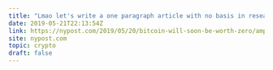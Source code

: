 ```yaml
---
title: "Lmao let's write a one paragraph article with no basis in research or facts"
date: 2019-05-21T22:13:54Z
link: https://nypost.com/2019/05/20/bitcoin-will-soon-be-worth-zero/amp/?utm_medium=RSS&utm_source=hune
site: nypost.com
topic: crypto
draft: false
---
```

